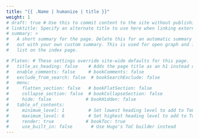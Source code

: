 ```yaml
---
title: "{{ .Name | humanize | title }}"
weight: 1
# draft: true # Use this to commit content to the site without publishing it.
# linktitle: Specify an alternate title to use here when linking externally.
# summary: >
#   A short summary for the page. Delete this for an automatic summary or fill it
#   out with your own custom summary. This is used for open graph and in the page
#   list on the index page.

# Platen: # These settings override site-wide defaults for this page.
#   title_as_heading: false    # Adds the page title as an h1 instead of strong
#   enable_comments: false     # bookComments: false
#   exclude_from_search: false  # bookSearchExclude: false
#   menu:
#     flatten_section: false   # bookFlatSection: false
#     collapse_section: false  # bookCollapseSection: false
#     hide: false             # bookHidden: false
#   table_of_contents:
#     minimum_level: 1         # Set lowest heading level to add to ToC
#     maximum_level: 6         # Set highest heading level to add to ToC
#     render: true            # bookToc: true
#     use_built_in: false       # Use Hugo's ToC builder instead
---
```

